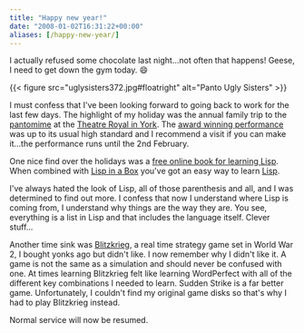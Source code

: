 ```yaml
---
title: "Happy new year!"
date: "2008-01-02T16:31:22+00:00"
aliases: [/happy-new-year/]
---
```


I actually refused some chocolate last night...not often that happens! Geese, I need to get down the gym today. :smile:

{{< figure src="uglysisters372.jpg#floatright" alt="Panto Ugly Sisters" >}}

I must confess that I've been looking forward to going back to work for the last few days. The highlight of my holiday was the annual family trip to the [pantomime](http://yorktheatreroyal.wordpress.com/2007/12/19/review-sinbad-the-sailor-8/) at the [Theatre Royal in York](http://www.yorktheatreroyal.co.uk/). The [award winning performance](http://arts.guardian.co.uk/theatre/drama/reviews/story/0,,2229144,00.html) was up to its usual high standard and I recommend a visit if you can make it...the performance runs until the 2nd February.

One nice find over the holidays was a [free online book for learning Lisp](http://www.gigamonkeys.com/book/). When combined with [Lisp in a Box](http://common-lisp.net/project/lispbox/) you've got an easy way to learn [Lisp](https://en.wikipedia.org/wiki/Lisp_programming_language).

I've always hated the look of Lisp, all of those parenthesis and all, and I was determined to find out more. I confess that now I understand where Lisp is coming from, I understand why things are the way they are. You see, everything is a list in Lisp and that includes the language itself. Clever stuff...

Another time sink was [Blitzkrieg](http://www.blitzkrieg.de/), a real time strategy game set in World War 2, I bought yonks ago but didn't like. I now remember why I didn't like it. A game is not the same as a simulation and should never be confused with one. At times learning Blitzkrieg felt like learning WordPerfect with all of the different key combinations I needed to learn. Sudden Strike is a far better game. Unfortunately, I couldn't find my original game disks so that's why I had to play Blitzkrieg instead.

Normal service will now be resumed.
